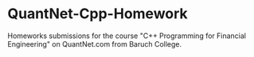 # QuantNet-Cpp-Homework
Homeworks submissions for the course "C++ Programming for Financial Engineering" on QuantNet.com from Baruch College.
